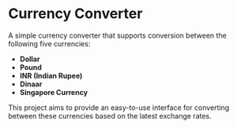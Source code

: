 # Currency Converter

A simple currency converter that supports conversion between the following five currencies:

- **Dollar**
- **Pound**
- **INR (Indian Rupee)**
- **Dinaar**
- **Singapore Currency**

This project aims to provide an easy-to-use interface for converting between these currencies based on the latest exchange rates.
